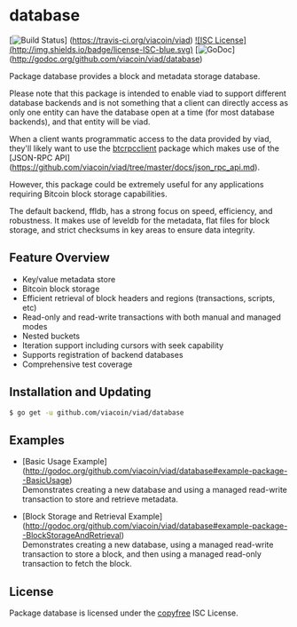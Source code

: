 database
========

[![Build Status](http://img.shields.io/travis/viacoin/viad.svg)]
(https://travis-ci.org/viacoin/viad)  [![ISC License]
(http://img.shields.io/badge/license-ISC-blue.svg)](http://copyfree.org)
[![GoDoc](https://img.shields.io/badge/godoc-reference-blue.svg)]
(http://godoc.org/github.com/viacoin/viad/database)

Package database provides a block and metadata storage database.

Please note that this package is intended to enable viad to support different
database backends and is not something that a client can directly access as only
one entity can have the database open at a time (for most database backends),
and that entity will be viad.

When a client wants programmatic access to the data provided by viad, they'll
likely want to use the [btcrpcclient](https://github.com/roasbeef/btcrpcclient)
package which makes use of the [JSON-RPC API]
(https://github.com/viacoin/viad/tree/master/docs/json_rpc_api.md).

However, this package could be extremely useful for any applications requiring
Bitcoin block storage capabilities.

The default backend, ffldb, has a strong focus on speed, efficiency, and
robustness.  It makes use of leveldb for the metadata, flat files for block
storage, and strict checksums in key areas to ensure data integrity.

## Feature Overview

- Key/value metadata store
- Bitcoin block storage
- Efficient retrieval of block headers and regions (transactions, scripts, etc)
- Read-only and read-write transactions with both manual and managed modes
- Nested buckets
- Iteration support including cursors with seek capability
- Supports registration of backend databases
- Comprehensive test coverage

## Installation and Updating

```bash
$ go get -u github.com/viacoin/viad/database
```

## Examples

* [Basic Usage Example]
  (http://godoc.org/github.com/viacoin/viad/database#example-package--BasicUsage)  
  Demonstrates creating a new database and using a managed read-write
  transaction to store and retrieve metadata.

* [Block Storage and Retrieval Example]
  (http://godoc.org/github.com/viacoin/viad/database#example-package--BlockStorageAndRetrieval)  
  Demonstrates creating a new database, using a managed read-write transaction
  to store a block, and then using a managed read-only transaction to fetch the
  block.

## License

Package database is licensed under the [copyfree](http://copyfree.org) ISC
License.
